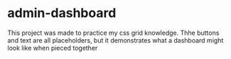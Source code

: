 # admin-dashboard

This project was made to practice my css grid knowledge. Thhe buttons 
and text are all placeholders, but it demonstrates what a dashboard 
might look like when pieced together